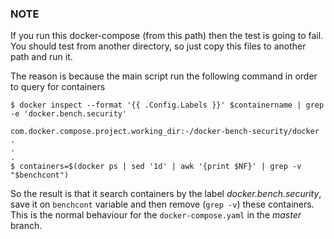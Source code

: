 ### NOTE

If you run this docker-compose (from this path) then the test is going to fail. You should test from another directory, so just copy this files to another path and run it.

The reason is because the main script run the following command in order to query for containers

~~~
$ docker inspect --format '{{ .Config.Labels }}' $containername | grep -e 'docker.bench.security'

com.docker.compose.project.working_dir:-/docker-bench-security/docker
.
.
.
$ containers=$(docker ps | sed '1d' | awk '{print $NF}' | grep -v "$benchcont")
~~~

So the result is that it search containers by the label *docker.bench.security*, save it on `benchcont` variable and then remove (`grep -v`) these containers. This is the normal behaviour for the `docker-compose.yaml` in the *master* branch.
